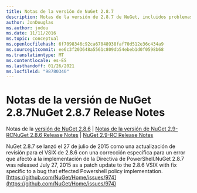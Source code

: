 ```yaml
---
title: Notas de la versión de NuGet 2.8.7
description: Notas de la versión de 2.8.7 de NuGet, incluidos problemas conocidos, correcciones de errores, características agregadas y DCR.
author: JonDouglas
ms.author: jodou
ms.date: 11/11/2016
ms.topic: conceptual
ms.openlocfilehash: 6f7098346c92ca67048938faf70d512e36c434a9
ms.sourcegitcommit: ee6c3f203648a5561c809db54ebeb1d0f0598b68
ms.translationtype: MT
ms.contentlocale: es-ES
ms.lasthandoff: 01/26/2021
ms.locfileid: "98780340"
---
```

# <a name="nuget-287-release-notes"></a><span data-ttu-id="446b1-103">Notas de la versión de NuGet 2.8.7</span><span class="sxs-lookup"><span data-stu-id="446b1-103">NuGet 2.8.7 Release Notes</span></span>

<span data-ttu-id="446b1-104">Notas de la [versión de NuGet 2.8.6](../release-notes/nuget-2.8.6.md)  |  [Notas de la versión de NuGet 2,9-RC](../release-notes/nuget-2.9-RC.md)</span><span class="sxs-lookup"><span data-stu-id="446b1-104">[NuGet 2.8.6 Release Notes](../release-notes/nuget-2.8.6.md) | [NuGet 2.9-RC Release Notes](../release-notes/nuget-2.9-RC.md)</span></span>

<span data-ttu-id="446b1-105">NuGet 2.8.7 se lanzó el 27 de julio de 2015 como una actualización de revisión para el VSIX de 2.8.6 con una corrección específica para un error que afectó a la implementación de la Directiva de PowerShell.</span><span class="sxs-lookup"><span data-stu-id="446b1-105">NuGet 2.8.7 was released July 27, 2015 as a patch update to the 2.8.6 VSIX with fix specific to a bug that effected Powershell policy implementation.</span></span>
[https://github.com/NuGet/Home/issues/974](https://github.com/NuGet/Home/issues/974)